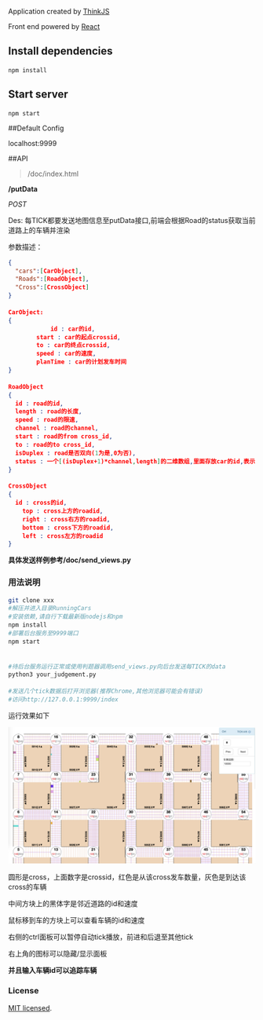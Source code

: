 Application created by [ThinkJS](http://www.thinkjs.org)

Front end powered by [React](https://github.com/facebook/react)

## Install dependencies

```
npm install
```

## Start server

```
npm start
```



##Default Config

localhost:9999



##API

> /doc/index.html

 **/putData**

*POST*

Des: 每TICK都要发送地图信息至putData接口,前端会根据Road的status获取当前道路上的车辆并渲染

参数描述：

```json
{
  "cars":[CarObject],
  "Roads":[RoadObject],
  "Cross":[CrossObject]
}

CarObject:
{
  			id : car的id,
        start : car的起点crossid,
        to : car的终点crossid,
        speed : car的速度,
        planTime : car的计划发车时间
}

RoadObject
{
  id : road的id,
  length : road的长度,
  speed : road的限速,
  channel : road的channel,
  start : road的from cross_id,
  to : road的to cross_id,
  isDuplex : road是否双向(1为是,0为否),
  status : 一个[(isDuplex+1)*channel,length]的二维数组,里面存放car的id,表示当前tick道路这个位置有车辆
}

CrossObject
{
  id : cross的id,
	top : cross上方的roadid,
	right : cross右方的roadid,
	bottom : cross下方的roadid,
	left : cross左方的roadid
}
```

**具体发送样例参考/doc/send_views.py**





### 用法说明

```bash
git clone xxx
#解压并进入目录RunningCars
#安装依赖,请自行下载最新版nodejs和npm
npm install
#部署后台服务至9999端口
npm start


#待后台服务运行正常或使用判题器调用send_views.py向后台发送每TICK的data
python3 your_judgement.py

#发送几个tick数据后打开浏览器(推荐Chrome,其他浏览器可能会有错误)
#访问http://127.0.0.1:9999/index
```

运行效果如下

![roads](./doc/roads.png)

圆形是cross，上面数字是crossid，红色是从该cross发车数量，灰色是到达该cross的车辆

中间方块上的黑体字是邻近道路的id和速度

鼠标移到车的方块上可以查看车辆的id和速度

右侧的ctrl面板可以暂停自动tick播放，前进和后退至其他tick

右上角的图标可以隐藏/显示面板

**并且输入车辆id可以追踪车辆**

### License

[MIT licensed](https://github.com/facebook/react/blob/master/LICENSE).